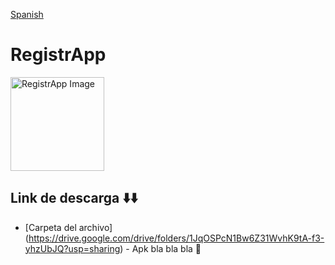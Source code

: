 [Spanish](README.md)
# RegistrApp

<img src="https://github.com/caillanes/QrApp_/assets/107156396/a76a31eb-e9da-40fd-982d-5af2b80b0dce" alt="RegistrApp Image" style="width: 150px; height: 150px;">

<br/>

## Link de descarga ⬇️⬇️

* [Carpeta del archivo] (https://drive.google.com/drive/folders/1JqOSPcN1Bw6Z31WvhK9tA-f3-yhzUbJQ?usp=sharing) - Apk bla bla bla 🤑
